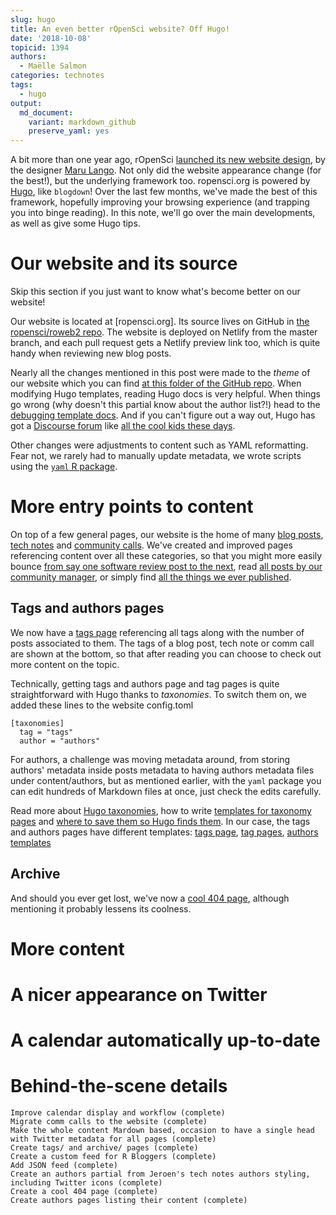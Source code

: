 ```yaml
---
slug: hugo
title: An even better rOpenSci website? Off Hugo!
date: '2018-10-08'
topicid: 1394
authors:
  - Maëlle Salmon
categories: technotes
tags:
  - hugo
output:
  md_document:
    variant: markdown_github
    preserve_yaml: yes
---
```


A bit more than one year ago, rOpenSci [launched its new website design](https://twitter.com/rOpenSci/status/925036483383148545), by the designer [Maru Lango](https://www.marulango.com/). Not only did the website appearance change (for the best!), but the underlying framework too. ropensci.org is powered by [Hugo](https://gohugo.io/), like `blogdown`! Over the last few months, we've made the best of this framework, hopefully improving your browsing experience (and trapping you into binge reading). In this note, we'll go over the main developments, as well as give some Hugo tips. 

# Our website and its source

Skip this section if you just want to know what's become better on our website!

Our website is located at [ropensci.org]. Its source lives on GitHub in [the ropensci/roweb2 repo](https://github.com/ropensci/roweb2/). The website is deployed on Netlify from the master branch, and each pull request gets a Netlify preview link too, which is quite handy when reviewing new blog posts.

Nearly all the changes mentioned in this post were made to the _theme_ of our website which you can find [at this folder of the GitHub repo](https://github.com/ropensci/roweb2/tree/master/themes/ropensci/layouts). When modifying Hugo templates, reading Hugo docs is very helpful. When things go wrong (why doesn't this partial know about the author list?!) head to the [debugging template docs](https://gohugo.io/templates/template-debugging/). And if you can't figure out a way out, Hugo has got a [Discourse forum](https://discourse.gohugo.io/) like [all the cool kids these days](https://discuss.ropensci.org/).

Other changes were adjustments to content such as YAML reformatting. Fear not, we rarely had to manually update metadata, we wrote scripts using the [`yaml` R package](https://cran.r-project.org/web/packages/yaml/index.html).

# More entry points to content

On top of a few general pages, our website is the home of many [blog posts](/blog), [tech notes](/technotes) and [community calls](/commcalls). We've created and improved pages referencing content over all these categories, so that you might more easily bounce [from say one software review post to the next](/tags/software-review), read [all posts by our community manager](/authors/stefanie-butland), or simply find [all the things we ever published](/archive).

## Tags and authors pages

We now have a [tags page](/tags) referencing all tags along with the number of posts associated to them. The tags of a blog post, tech note or comm call are shown at the bottom, so that after reading you can choose to check out more content on the topic.

Technically, getting tags and authors page and tag pages is quite straightforward with Hugo thanks to _taxonomies_. To switch them on, we added these lines to the website config.toml

```
[taxonomies]
  tag = "tags"
  author = "authors"
```

For authors, a challenge was moving metadata around, from storing authors' metadata inside posts metadata to having authors metadata files under content/authors, but as mentioned earlier, with the `yaml` package you can edit hundreds of Markdown files at once, just check the edits carefully.

Read more about [Hugo taxonomies](https://gohugo.io/content-management/taxonomies/), how to write [templates for taxonomy pages](https://gohugo.io/templates/taxonomy-templates/) and [where to save them so Hugo finds them](https://gohugo.io/templates/lookup-order/#examples-layout-lookup-for-taxonomy-list-pages). In our case, the tags and authors pages have different templates: [tags page](https://github.com/ropensci/roweb2/blob/master/themes/ropensci/layouts/_default/terms.html), [tag pages](https://github.com/ropensci/roweb2/blob/master/themes/ropensci/layouts/taxonomy/tag.html), [authors templates](https://github.com/ropensci/roweb2/tree/master/themes/ropensci/layouts/authors)

## Archive
 

And should you ever get lost, we've now a [cool 404 page](/404), although mentioning it probably lessens its coolness.

# More content

# A nicer appearance on Twitter

# A calendar automatically up-to-date



# Behind-the-scene details


    Improve calendar display and workflow (complete)
    Migrate comm calls to the website (complete)
    Make the whole content Mardown based, occasion to have a single head with Twitter metadata for all pages (complete)
    Create tags/ and archive/ pages (complete)
    Create a custom feed for R Bloggers (complete)
    Add JSON feed (complete)
    Create an authors partial from Jeroen's tech notes authors styling, including Twitter icons (complete)
    Create a cool 404 page (complete)
    Create authors pages listing their content (complete)
